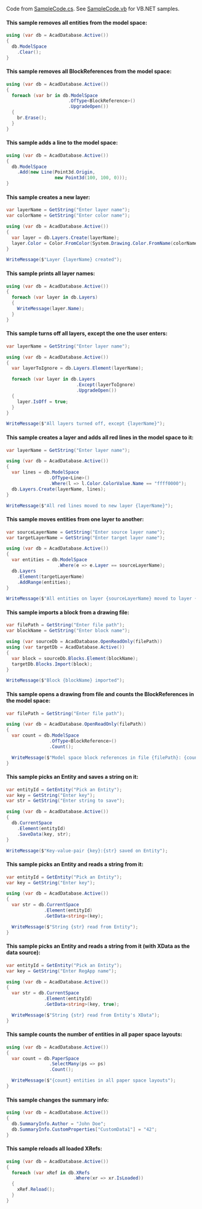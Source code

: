Code from [SampleCode.cs](../src/Linq2Acad.SampleCode.CS/SampleCode.cs). See [SampleCode.vb](../src/Linq2Acad.SampleCode.VB/SampleCode.vb) for VB.NET samples.

#### This sample removes all entities from the model space:

```c#
using (var db = AcadDatabase.Active())
{
  db.ModelSpace
    .Clear();
}
```

#### This sample removes all BlockReferences from the model space:

```c#
using (var db = AcadDatabase.Active())
{
  foreach (var br in db.ModelSpace
                       .OfType<BlockReference>()
                       .UpgradeOpen())
  {
    br.Erase();
  }
}
```

#### This sample adds a line to the model space:

```c#
using (var db = AcadDatabase.Active())
{
  db.ModelSpace
    .Add(new Line(Point3d.Origin,
                  new Point3d(100, 100, 0)));
}
```

#### This sample creates a new layer:

```c#
var layerName = GetString("Enter layer name");
var colorName = GetString("Enter color name");

using (var db = AcadDatabase.Active())
{
  var layer = db.Layers.Create(layerName);
  layer.Color = Color.FromColor(System.Drawing.Color.FromName(colorName));
}

WriteMessage($"Layer {layerName} created");
```

#### This sample prints all layer names:

```c#
using (var db = AcadDatabase.Active())
{
  foreach (var layer in db.Layers)
  {
    WriteMessage(layer.Name);
  }
}
```

#### This sample turns off all layers, except the one the user enters:

```c#
var layerName = GetString("Enter layer name");

using (var db = AcadDatabase.Active())
{
  var layerToIgnore = db.Layers.Element(layerName);

  foreach (var layer in db.Layers
                          .Except(layerToIgnore)
                          .UpgradeOpen())
  {
    layer.IsOff = true;
  }
}

WriteMessage($"All layers turned off, except {layerName}");
```

#### This sample creates a layer and adds all red lines in the model space to it:

```c#
var layerName = GetString("Enter layer name");

using (var db = AcadDatabase.Active())
{
  var lines = db.ModelSpace
                .OfType<Line>()
                .Where(l => l.Color.ColorValue.Name == "ffff0000");
  db.Layers.Create(layerName, lines);
}

WriteMessage($"All red lines moved to new layer {layerName}");
```

#### This sample moves entities from one layer to another:

```c#
var sourceLayerName = GetString("Enter source layer name");
var targetLayerName = GetString("Enter target layer name");

using (var db = AcadDatabase.Active())
{
  var entities = db.ModelSpace
                   .Where(e => e.Layer == sourceLayerName);
  db.Layers
    .Element(targetLayerName)
    .AddRange(entities);
}

WriteMessage($"All entities on layer {sourceLayerName} moved to layer {targetLayerName}");
```

#### This sample imports a block from a drawing file:

```c#
var filePath = GetString("Enter file path");
var blockName = GetString("Enter block name");

using (var sourceDb = AcadDatabase.OpenReadOnly(filePath))
using (var targetDb = AcadDatabase.Active())
{
  var block = sourceDb.Blocks.Element(blockName);
  targetDb.Blocks.Import(block);
}

WriteMessage($"Block {blockName} imported");
```

#### This sample opens a drawing from file and counts the BlockReferences in the model space:

```c#
var filePath = GetString("Enter file path");

using (var db = AcadDatabase.OpenReadOnly(filePath))
{
  var count = db.ModelSpace
                .OfType<BlockReference>()
                .Count();

  WriteMessage($"Model space block references in file {filePath}: {count}");
}
```

#### This sample picks an Entity and saves a string on it:

```c#
var entityId = GetEntity("Pick an Entity");
var key = GetString("Enter key");
var str = GetString("Enter string to save");

using (var db = AcadDatabase.Active())
{
  db.CurrentSpace
    .Element(entityId)
    .SaveData(key, str);
}

WriteMessage($"Key-value-pair {key}:{str} saved on Entity");
```

#### This sample picks an Entity and reads a string from it:

```c#
var entityId = GetEntity("Pick an Entity");
var key = GetString("Enter key");

using (var db = AcadDatabase.Active())
{
  var str = db.CurrentSpace
              .Element(entityId)
              .GetData<string>(key);

  WriteMessage($"String {str} read from Entity");
}
```

#### This sample picks an Entity and reads a string from it (with XData as the data source):

```c#
var entityId = GetEntity("Pick an Entity");
var key = GetString("Enter RegApp name");

using (var db = AcadDatabase.Active())
{
  var str = db.CurrentSpace
              .Element(entityId)
              .GetData<string>(key, true);

  WriteMessage($"String {str} read from Entity's XData");
}
```

#### This sample counts the number of entities in all paper space layouts:

```c#
using (var db = AcadDatabase.Active())
{
  var count = db.PaperSpace
                .SelectMany(ps => ps)
                .Count();

  WriteMessage($"{count} entities in all paper space layouts");
}
```

#### This sample changes the summary info:

```c#
using (var db = AcadDatabase.Active())
{
  db.SummaryInfo.Author = "John Doe";
  db.SummaryInfo.CustomProperties["CustomData1"] = "42";
}
```

#### This sample reloads all loaded XRefs:

```c#
using (var db = AcadDatabase.Active())
{
  foreach (var xRef in db.XRefs
                         .Where(xr => xr.IsLoaded))
  {
    xRef.Reload();
  }
}
```
